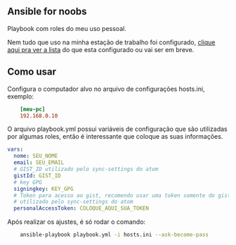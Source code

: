 ## Ansible for noobs

Playbook com roles do meu uso pessoal.

Nem tudo que uso na minha estação de trabalho foi configurado, [clique aqui pra ver a lista](todos.md) do que esta configurado ou vai ser em breve.

## Como usar

Configura o computador alvo no arquivo de configurações hosts.ini, exemplo:

``` ini
    [meu-pc]
    192.168.0.10
```

O arquivo playbook.yml possui variáveis de configuração que são utilizadas por algumas roles, então é interessante que coloque as suas informações.

``` yml
vars:
  nome: SEU_NOME
  email: SEU_EMAIL
  # GIST_ID utilizado pelo sync-settings do atom
  gistId: GIST_ID
  # key GPG
  signingkey: KEY_GPG
  # Token para acesso ao gist, recomendo usar uma token somente do gist
  # utilizado pelo sync-settings do atom
  personalAccessToken: COLOQUE_AQUI_SUA_TOKEN
```

Após realizar os ajustes, é só rodar o comando:

``` bash
    ansible-playbook playbook.yml -i hosts.ini --ask-become-pass
```
